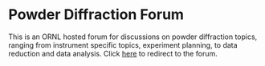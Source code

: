 Powder Diffraction Forum
===

This is an ORNL hosted forum for discussions on powder diffraction topics, ranging from instrument specific topics, experiment planning, to data reduction and data analysis. Click <a href="https://powder.ornl.gov/forum">here</a> to redirect to the forum.